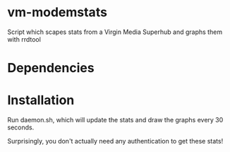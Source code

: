 # vm-modemstats
Script which scapes stats from a Virgin Media Superhub and graphs them with rrdtool

# Dependencies

# Installation
Run daemon.sh, which will update the stats and draw the graphs every 30 seconds. 

Surprisingly, you don't actually need any authentication to get these stats! 
